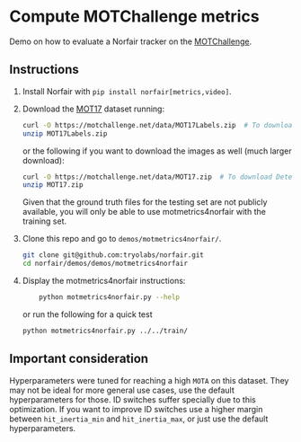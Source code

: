 # Compute MOTChallenge metrics

Demo on how to evaluate a Norfair tracker on the [MOTChallenge](https://motchallenge.net).

## Instructions

1. Install Norfair with `pip install norfair[metrics,video]`.
2. Download the [MOT17](https://motchallenge.net/data/MOT17/) dataset running:

    ```bash
    curl -O https://motchallenge.net/data/MOT17Labels.zip  # To download Detections + Ground Truth (9.7 MB)
    unzip MOT17Labels.zip
    ```

    or the following if you want to download the images as well (much larger download):

    ```bash
    curl -O https://motchallenge.net/data/MOT17.zip  # To download Detections + Ground Truth + Images (5.5GB)
    unzip MOT17.zip
    ```

    Given that the ground truth files for the testing set are not publicly available, you will only be able to use motmetrics4norfair with the training set.

3. Clone this repo and go to `demos/motmetrics4norfair/`.
    ```bash
    git clone git@github.com:tryolabs/norfair.git
    cd norfair/demos/demos/motmetrics4norfair
    ```

4. Display the motmetrics4norfair instructions: 
    ```bash
        python motmetrics4norfair.py --help 
    ``` 

    or run the following for a quick test

    ```bash
    python motmetrics4norfair.py ../../train/
    ```

## Important consideration

Hyperparameters were tuned for reaching a high `MOTA` on this dataset. They may not be ideal for more general use cases, use the default hyperparameters for those. ID switches suffer specially due to this optimization. If you want to improve ID switches use a higher margin between `hit_inertia_min` and `hit_inertia_max`, or just use the default hyperparameters.
